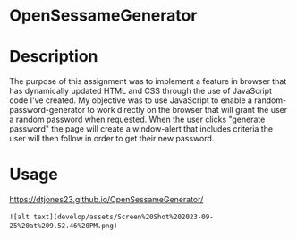 # OpenSessameGenerator

# Description
The purpose of this assignment was to implement a feature in browser that has dynamically updated HTML and CSS through the use of JavaScript code I've created. My objective was to use JavaScript to enable a random-password-generator to work directly on the browser that will grant the user a random password when requested. When the user clicks "generate password" the page will create a window-alert that includes criteria the user will then follow in order to get their new password.

# Usage
https://dtjones23.github.io/OpenSessameGenerator/

    ![alt text](develop/assets/Screen%20Shot%202023-09-25%20at%209.52.46%20PM.png)
